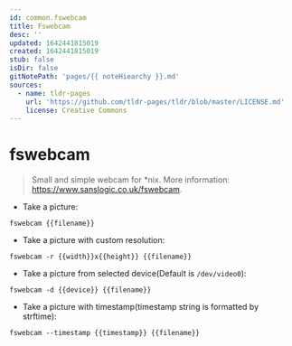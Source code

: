 ```yaml
---
id: common.fswebcam
title: Fswebcam
desc: ''
updated: 1642441815019
created: 1642441815019
stub: false
isDir: false
gitNotePath: 'pages/{{ noteHiearchy }}.md'
sources:
  - name: tldr-pages
    url: 'https://github.com/tldr-pages/tldr/blob/master/LICENSE.md'
    license: Creative Commons
---
```

# fswebcam

> Small and simple webcam for \*nix.
> More information: <https://www.sanslogic.co.uk/fswebcam>.

- Take a picture:

`fswebcam {{filename}}`

- Take a picture with custom resolution:

`fswebcam -r {{width}}x{{height}} {{filename}}`

- Take a picture from selected device(Default is `/dev/video0`):

`fswebcam -d {{device}} {{filename}}`

- Take a picture with timestamp(timestamp string is formatted by strftime):

`fswebcam --timestamp {{timestamp}} {{filename}}`

